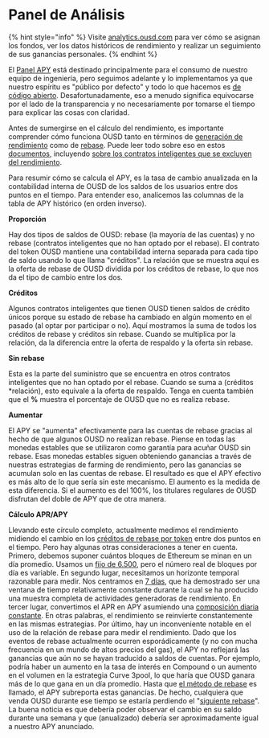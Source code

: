 # Panel de Análisis

{% hint style="info" %}
Visite [analytics.ousd.com](https://analytics.ousd.com) para ver cómo se asignan los fondos, ver los datos históricos de rendimiento y realizar un seguimiento de sus ganancias personales.
{% endhint %}

El [Panel APY](https://analytics.ousd.com/apy) está destinado principalmente para el consumo de nuestro equipo de ingeniería, pero seguimos adelante y lo implementamos ya que nuestro espíritu es "público por defecto" y todo lo que hacemos es [de código abierto](http://github.com/OriginProtocol). Desafortunadamente, eso a menudo significa equivocarse por el lado de la transparencia y no necesariamente por tomarse el tiempo para explicar las cosas con claridad.

Antes de sumergirse en el cálculo del rendimiento, es importante comprender cómo funciona OUSD tanto en términos de [generación de rendimiento](https://docs.ousd.com/core-concepts/yield-generation) como de [rebase](https://docs.ousd.com/core-concepts/elastic-supply). Puede leer todo sobre eso en estos [documentos](https://docs.ousd.com/), incluyendo [sobre los contratos inteligentes que se excluyen del rendimiento](https://docs.ousd.com/core-concepts/elastic-supply/rebasing-and-smart-contracts).

Para resumir cómo se calcula el APY, es la tasa de cambio anualizada en la contabilidad interna de OUSD de los saldos de los usuarios entre dos puntos en el tiempo. Para entender eso, analicemos las columnas de la tabla de APY histórico \(en orden inverso\).

**Proporción**

Hay dos tipos de saldos de OUSD: rebase \(la mayoría de las cuentas\) y no rebase \(contratos inteligentes que no han optado por el rebase\). El contrato del token OUSD mantiene una contabilidad interna separada para cada tipo de saldo usando lo que llama "créditos". La relación que se muestra aquí es la oferta de rebase de OUSD dividida por los créditos de rebase, lo que nos da el tipo de cambio entre los dos.

**Créditos**

Algunos contratos inteligentes que tienen OUSD tienen saldos de crédito únicos porque su estado de rebase ha cambiado en algún momento en el pasado \(al optar por participar o no\). Aquí mostramos la suma de todos los créditos de rebase y créditos sin rebase. Cuando se multiplica por la relación, da la diferencia entre la oferta de respaldo y la oferta sin rebase.

**Sin rebase**

Esta es la parte del suministro que se encuentra en otros contratos inteligentes que no han optado por el rebase. Cuando se suma a \(créditos \*relación\), esto equivale a la oferta de respaldo. Tenga en cuenta también que el **%** muestra el porcentaje de OUSD que no es realiza rebase.

**Aumentar**

El APY se "aumenta" efectivamente para las cuentas de rebase gracias al hecho de que algunos OUSD no realizan rebase. Piense en todas las monedas estables que se utilizaron como garantía para acuñar OUSD sin rebase. Esas monedas estables siguen obteniendo ganancias a través de nuestras estrategias de farming de rendimiento, pero las ganancias se acumulan solo en las cuentas de rebase. El resultado es que el APY efectivo es más alto de lo que sería sin este mecanismo. El aumento es la medida de esta diferencia. Si el aumento es del 100%, los titulares regulares de OUSD disfrutan del doble de APY que de otra manera.

**Cálculo APR/APY**

Llevando este círculo completo, actualmente medimos el rendimiento midiendo el cambio en los [créditos de rebase por token](https://github.com/OriginProtocol/origin-dollar/blob/master/contracts/contracts/token/OUSD.sol#L45) entre dos puntos en el tiempo. Pero hay algunas otras consideraciones a tener en cuenta. Primero, debemos suponer cuántos bloques de Ethereum se minan en un día promedio. Usamos un [fijo de 6.500](https://github.com/OriginProtocol/ousd-analytics/blob/master/eagleproject/core/views.py#L43), pero el número real de bloques por día es variable. En segundo lugar, necesitamos un horizonte temporal razonable para medir. Nos centramos en [7 días](https://github.com/OriginProtocol/ousd-analytics/blob/master/eagleproject/core/views.py#L422), que ha demostrado ser una ventana de tiempo relativamente constante durante la cual se ha producido una muestra completa de actividades generadoras de rendimiento. En tercer lugar, convertimos el APR en APY asumiendo una [composición diaria constante](https://github.com/OriginProtocol/ousd-analytics/blob/master/eagleproject/core/views.py#L449-L451). En otras palabras, el rendimiento se reinvierte constantemente en las mismas estrategias. Por último, hay un inconveniente notable en el uso de la relación de rebase para medir el rendimiento. Dado que los eventos de rebase actualmente ocurren esporádicamente \(y no con mucha frecuencia en un mundo de altos precios del gas\), el APY no reflejará las ganancias que aún no se hayan traducido a saldos de cuentas. Por ejemplo, podría haber un aumento en la tasa de interés en Compound o un aumento en el volumen en la estrategia Curve 3pool, lo que haría que OUSD ganara más de lo que gana en un día promedio. Hasta que [el método de rebase](https://github.com/OriginProtocol/origin-dollar/blob/master/contracts/contracts/vault/VaultCore.sol#L365-L370) es llamado, el APY subreporta estas ganancias. De hecho, cualquiera que venda OUSD durante ese tiempo se estaría perdiendo el "[siguiente rebase](https://analytics.ousd.com/)". La buena noticia es que debería poder observar el cambio en su saldo durante una semana y que \(anualizado\) debería ser aproximadamente igual a nuestro APY anunciado.


